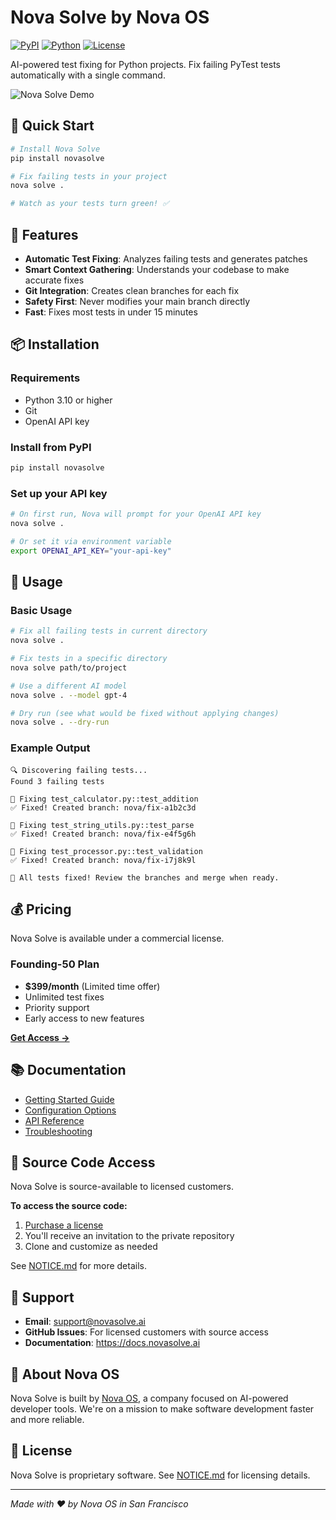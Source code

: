 # Nova Solve by Nova OS

[![PyPI](https://img.shields.io/pypi/v/novasolve.svg)](https://pypi.org/project/novasolve/)
[![Python](https://img.shields.io/pypi/pyversions/novasolve.svg)](https://pypi.org/project/novasolve/)
[![License](https://img.shields.io/badge/license-Proprietary-red.svg)](NOTICE.md)

AI-powered test fixing for Python projects. Fix failing PyTest tests automatically with a single command.

![Nova Solve Demo](https://user-images.githubusercontent.com/demo.gif)

## 🚀 Quick Start

```bash
# Install Nova Solve
pip install novasolve

# Fix failing tests in your project
nova solve .

# Watch as your tests turn green! ✅
```

## 🎯 Features

- **Automatic Test Fixing**: Analyzes failing tests and generates patches
- **Smart Context Gathering**: Understands your codebase to make accurate fixes
- **Git Integration**: Creates clean branches for each fix
- **Safety First**: Never modifies your main branch directly
- **Fast**: Fixes most tests in under 15 minutes

## 📦 Installation

### Requirements
- Python 3.10 or higher
- Git
- OpenAI API key

### Install from PyPI
```bash
pip install novasolve
```

### Set up your API key
```bash
# On first run, Nova will prompt for your OpenAI API key
nova solve .

# Or set it via environment variable
export OPENAI_API_KEY="your-api-key"
```

## 🔧 Usage

### Basic Usage
```bash
# Fix all failing tests in current directory
nova solve .

# Fix tests in a specific directory
nova solve path/to/project

# Use a different AI model
nova solve . --model gpt-4

# Dry run (see what would be fixed without applying changes)
nova solve . --dry-run
```

### Example Output
```
🔍 Discovering failing tests...
Found 3 failing tests

📝 Fixing test_calculator.py::test_addition
✅ Fixed! Created branch: nova/fix-a1b2c3d

📝 Fixing test_string_utils.py::test_parse
✅ Fixed! Created branch: nova/fix-e4f5g6h

📝 Fixing test_processor.py::test_validation
✅ Fixed! Created branch: nova/fix-i7j8k9l

🎉 All tests fixed! Review the branches and merge when ready.
```

## 💰 Pricing

Nova Solve is available under a commercial license.

### Founding-50 Plan
- **$399/month** (Limited time offer)
- Unlimited test fixes
- Priority support
- Early access to new features

[**Get Access →**](https://novasolve.ai/pricing)

## 📚 Documentation

- [Getting Started Guide](https://docs.novasolve.ai/getting-started)
- [Configuration Options](https://docs.novasolve.ai/configuration)
- [API Reference](https://docs.novasolve.ai/api)
- [Troubleshooting](https://docs.novasolve.ai/troubleshooting)

## 🔐 Source Code Access

Nova Solve is source-available to licensed customers. 

**To access the source code:**
1. [Purchase a license](https://novasolve.ai/pricing)
2. You'll receive an invitation to the private repository
3. Clone and customize as needed

See [NOTICE.md](NOTICE.md) for more details.

## 🤝 Support

- **Email**: support@novasolve.ai
- **GitHub Issues**: For licensed customers with source access
- **Documentation**: https://docs.novasolve.ai

## 🏢 About Nova OS

Nova Solve is built by [Nova OS](https://novaos.ai), a company focused on AI-powered developer tools. We're on a mission to make software development faster and more reliable.

## 📄 License

Nova Solve is proprietary software. See [NOTICE.md](NOTICE.md) for licensing details.

---

*Made with ❤️ by Nova OS in San Francisco* 